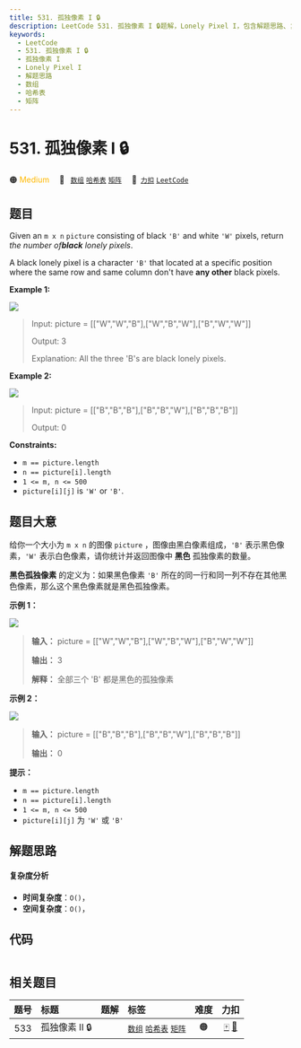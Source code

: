 ```yaml
---
title: 531. 孤独像素 I 🔒
description: LeetCode 531. 孤独像素 I 🔒题解，Lonely Pixel I，包含解题思路、复杂度分析以及完整的 JavaScript 代码实现。
keywords:
  - LeetCode
  - 531. 孤独像素 I 🔒
  - 孤独像素 I
  - Lonely Pixel I
  - 解题思路
  - 数组
  - 哈希表
  - 矩阵
---
```


# 531. 孤独像素 I 🔒

🟠 <font color=#ffb800>Medium</font>&emsp; 🔖&ensp; [`数组`](/tag/array.md) [`哈希表`](/tag/hash-table.md) [`矩阵`](/tag/matrix.md)&emsp; 🔗&ensp;[`力扣`](https://leetcode.cn/problems/lonely-pixel-i) [`LeetCode`](https://leetcode.com/problems/lonely-pixel-i)

## 题目

Given an `m x n` `picture` consisting of black `'B'` and white `'W'` pixels,
return _the number of**black** lonely pixels_.

A black lonely pixel is a character `'B'` that located at a specific position
where the same row and same column don't have **any other** black pixels.



**Example 1:**

![](https://fastly.jsdelivr.net/gh/doocs/leetcode@main/solution/0500-0599/0531.Lonely%20Pixel%20I/images/pixel1.jpg)

> Input: picture = [["W","W","B"],["W","B","W"],["B","W","W"]]
> 
> Output: 3
> 
> Explanation: All the three 'B's are black lonely pixels.

**Example 2:**

![](https://fastly.jsdelivr.net/gh/doocs/leetcode@main/solution/0500-0599/0531.Lonely%20Pixel%20I/images/pixel2.jpg)

> Input: picture = [["B","B","B"],["B","B","W"],["B","B","B"]]
> 
> Output: 0

**Constraints:**

  * `m == picture.length`
  * `n == picture[i].length`
  * `1 <= m, n <= 500`
  * `picture[i][j]` is `'W'` or `'B'`.


## 题目大意

给你一个大小为 `m x n` 的图像 `picture` ，图像由黑白像素组成，`'B'` 表示黑色像素，`'W'` 表示白色像素，请你统计并返回图像中
**黑色** 孤独像素的数量。

**黑色孤独像素** 的定义为：如果黑色像素 `'B'` 所在的同一行和同一列不存在其他黑色像素，那么这个黑色像素就是黑色孤独像素。



**示例 1：**

![](https://fastly.jsdelivr.net/gh/doocs/leetcode@main/solution/0500-0599/0531.Lonely%20Pixel%20I/images/pixel1.jpg)

> 
> 
> 
> 
> 
> **输入：** picture = [["W","W","B"],["W","B","W"],["B","W","W"]]
> 
> **输出：** 3
> 
> **解释：** 全部三个 'B' 都是黑色的孤独像素
> 
> 

**示例 2：**

![](https://fastly.jsdelivr.net/gh/doocs/leetcode@main/solution/0500-0599/0531.Lonely%20Pixel%20I/images/pixel2.jpg)

> 
> 
> 
> 
> 
> **输入：** picture = [["B","B","B"],["B","B","W"],["B","B","B"]]
> 
> **输出：** 0
> 
> 



**提示：**

  * `m == picture.length`
  * `n == picture[i].length`
  * `1 <= m, n <= 500`
  * `picture[i][j]` 为 `'W'` 或 `'B'`


## 解题思路

#### 复杂度分析

- **时间复杂度**：`O()`，
- **空间复杂度**：`O()`，

## 代码

```javascript

```

## 相关题目

<!-- prettier-ignore -->
| 题号 | 标题 | 题解 | 标签 | 难度 | 力扣 |
| :------: | :------ | :------: | :------ | :------: | :------: |
| 533 | 孤独像素 II 🔒 |  |  [`数组`](/tag/array.md) [`哈希表`](/tag/hash-table.md) [`矩阵`](/tag/matrix.md) | 🟠 | [🀄️](https://leetcode.cn/problems/lonely-pixel-ii) [🔗](https://leetcode.com/problems/lonely-pixel-ii) |